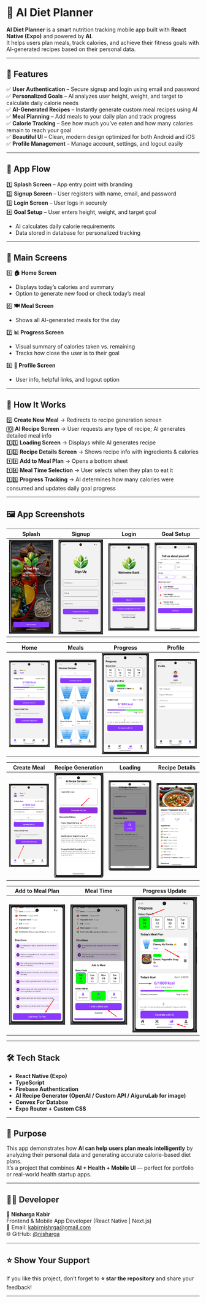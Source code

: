 # 🥗 AI Diet Planner

**AI Diet Planner** is a smart nutrition tracking mobile app built with **React Native (Expo)** and powered by **AI**.  
It helps users plan meals, track calories, and achieve their fitness goals with AI-generated recipes based on their personal data.

---

## 🚀 Features

✅ **User Authentication** – Secure signup and login using email and password  
✅ **Personalized Goals** – AI analyzes user height, weight, and target to calculate daily calorie needs  
✅ **AI-Generated Recipes** – Instantly generate custom meal recipes using AI  
✅ **Meal Planning** – Add meals to your daily plan and track progress  
✅ **Calorie Tracking** – See how much you’ve eaten and how many calories remain to reach your goal  
✅ **Beautiful UI** – Clean, modern design optimized for both Android and iOS  
✅ **Profile Management** – Manage account, settings, and logout easily

---

## 📱 App Flow

1️⃣ **Splash Screen** – App entry point with branding  
2️⃣ **Signup Screen** – User registers with name, email, and password  
3️⃣ **Login Screen** – User logs in securely  
4️⃣ **Goal Setup** – User enters height, weight, and target goal

- AI calculates daily calorie requirements
- Data stored in database for personalized tracking

---

## 🧭 Main Screens

5️⃣ **🏠 Home Screen**

- Displays today’s calories and summary
- Option to generate new food or check today’s meal

6️⃣ **🍽️ Meal Screen**

- Shows all AI-generated meals for the day

7️⃣ **📊 Progress Screen**

- Visual summary of calories taken vs. remaining
- Tracks how close the user is to their goal

8️⃣ **👤 Profile Screen**

- User info, helpful links, and logout option

---

## 🤖 How It Works

9️⃣ **Create New Meal** → Redirects to recipe generation screen  
🔟 **AI Recipe Screen** → User requests any type of recipe; AI generates detailed meal info  
1️⃣1️⃣ **Loading Screen** → Displays while AI generates recipe  
1️⃣2️⃣ **Recipe Details Screen** → Shows recipe info with ingredients & calories  
1️⃣3️⃣ **Add to Meal Plan** → Opens a bottom sheet  
1️⃣4️⃣ **Meal Time Selection** → User selects when they plan to eat it  
1️⃣5️⃣ **Progress Tracking** → AI determines how many calories were consumed and updates daily goal progress

---

## 🖼️ App Screenshots

|                                                    Splash                                                     |                                                    Signup                                                     |                                                    Login                                                     |                                                 Goal Setup                                                  |
| :-----------------------------------------------------------------------------------------------------------: | :-----------------------------------------------------------------------------------------------------------: | :----------------------------------------------------------------------------------------------------------: | :---------------------------------------------------------------------------------------------------------: |
| ![Splash](https://raw.githubusercontent.com/nisharga/ai-diet-planner/refs/heads/main/assets/screenshot/1.png) | ![Signup](https://raw.githubusercontent.com/nisharga/ai-diet-planner/refs/heads/main/assets/screenshot/2.png) | ![Login](https://raw.githubusercontent.com/nisharga/ai-diet-planner/refs/heads/main/assets/screenshot/3.png) | ![Goal](https://raw.githubusercontent.com/nisharga/ai-diet-planner/refs/heads/main/assets/screenshot/4.png) |

|                                                    Home                                                     |                                                    Meals                                                     |                                                    Progress                                                     |                                                    Profile                                                     |
| :---------------------------------------------------------------------------------------------------------: | :----------------------------------------------------------------------------------------------------------: | :-------------------------------------------------------------------------------------------------------------: | :------------------------------------------------------------------------------------------------------------: |
| ![Home](https://raw.githubusercontent.com/nisharga/ai-diet-planner/refs/heads/main/assets/screenshot/5.png) | ![Meals](https://raw.githubusercontent.com/nisharga/ai-diet-planner/refs/heads/main/assets/screenshot/6.png) | ![Progress](https://raw.githubusercontent.com/nisharga/ai-diet-planner/refs/heads/main/assets/screenshot/7.png) | ![Profile](https://raw.githubusercontent.com/nisharga/ai-diet-planner/refs/heads/main/assets/screenshot/8.png) |

|                                                    Create Meal                                                     |                                                Recipe Generation                                                 |                                                     Loading                                                     |                                                 Recipe Details                                                  |
| :----------------------------------------------------------------------------------------------------------------: | :--------------------------------------------------------------------------------------------------------------: | :-------------------------------------------------------------------------------------------------------------: | :-------------------------------------------------------------------------------------------------------------: |
| ![Create Meal](https://raw.githubusercontent.com/nisharga/ai-diet-planner/refs/heads/main/assets/screenshot/9.png) | ![Generate](https://raw.githubusercontent.com/nisharga/ai-diet-planner/refs/heads/main/assets/screenshot/10.png) | ![Loading](https://raw.githubusercontent.com/nisharga/ai-diet-planner/refs/heads/main/assets/screenshot/11.png) | ![Details](https://raw.githubusercontent.com/nisharga/ai-diet-planner/refs/heads/main/assets/screenshot/12.png) |

|                                              Add to Meal Plan                                               |                                                  Meal Time                                                   |                                                     Progress Update                                                     |
| :---------------------------------------------------------------------------------------------------------: | :----------------------------------------------------------------------------------------------------------: | :---------------------------------------------------------------------------------------------------------------------: |
| ![Add](https://raw.githubusercontent.com/nisharga/ai-diet-planner/refs/heads/main/assets/screenshot/13.png) | ![Time](https://raw.githubusercontent.com/nisharga/ai-diet-planner/refs/heads/main/assets/screenshot/14.png) | ![Progress Update](https://raw.githubusercontent.com/nisharga/ai-diet-planner/refs/heads/main/assets/screenshot/15.png) |

---

## 🛠️ Tech Stack

- **React Native (Expo)**
- **TypeScript**
- **Firebase Authentication**
- **AI Recipe Generator (OpenAI / Custom API / AiguruLab for image)**
- **Convex For Databse**
- **Expo Router + Custom CSS**

---

## 🎯 Purpose

This app demonstrates how **AI can help users plan meals intelligently** by analyzing their personal data and generating accurate calorie-based diet plans.  
It’s a project that combines **AI + Health + Mobile UI** — perfect for portfolio or real-world health startup apps.

---

## 🧑‍💻 Developer

**👋 Nisharga Kabir**  
Frontend & Mobile App Developer (React Native | Next.js)  
📧 Email: [kabirnishrga@gmail.com](mailto:kabirnishrga@gmail.com)  
🌐 GitHub: [@nisharga](https://github.com/nisharga)

---

## ⭐ Show Your Support

If you like this project, don’t forget to **⭐ star the repository** and share your feedback!

---
